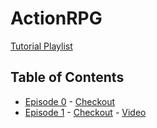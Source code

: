 # ActionRPG

[Tutorial Playlist](https://www.youtube.com/watch?v=mAbG8Oi-SvQ)
## Table of Contents

- [Episode 0](https://github.com/ktmeaton/ActionRPG/README.md) - [Checkout](https://github.com/ktmeaton/ActionRPG/tree/a58299c51609ade4d5491ea1708bce5cb898b776)
- [Episode 1](https://github.com/ktmeaton/ActionRPG/docs/Episode_01.md) - [Checkout](https://github.com/ktmeaton/ActionRPG/tree/d372070749643779ddeadaa57c310179179982f9) - [Video](https://www.youtube.com/watch?v=mAbG8Oi-SvQ&ab_channel=HeartBeast)
